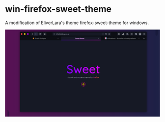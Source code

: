 # win-firefox-sweet-theme
A modification of EliverLara's theme firefox-sweet-theme for windows.

![Screenshots](firefox-sweet-theme/images/nova.png)
